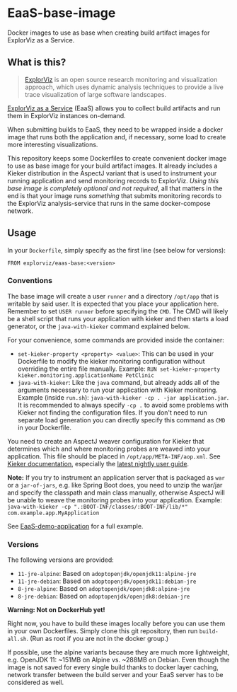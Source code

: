 # EaaS-base-image

Docker images to use as base when creating build artifact images for ExplorViz as a Service.

## What is this?

> [ExplorViz](https://www.explorviz.net/) is an open source research monitoring and visualization approach, which uses dynamic analysis techniques to provide a live trace visualization of large software landscapes. 

[ExplorViz as a Service](https://github.com/ExplorViz/EaaS-server) (EaaS) allows you to collect build artifacts and run them in ExplorViz instances on-demand.

When submitting builds to EaaS, they need to be wrapped inside a docker image that runs both the application and, if necessary, some load to create more interesting visualizations.

This repository keeps some Dockerfiles to create convenient docker image to use as base image for your build artifact images. It already includes a Kieker distribution in the AspectJ variant that is used to instrument your running application and send monitoring records to ExplorViz. *Using this base image is completely optional and not required*, all that matters in the end is that your image runs *something* that submits monitoring records to the ExplorViz analysis-service that runs in the same docker-compose network.

## Usage

In your `Dockerfile`, simply specify as the first line (see below for versions):

```
FROM explorviz/eaas-base:<version>
```

### Conventions

The base image will create a user `runner` and a directory `/opt/app` that is writable by said user. It is expected that you place your application here.
Remember to set `USER runner` before specifying the `CMD`. The CMD will likely be a shell script that runs your application with kieker and then starts a load generator, or the `java-with-kieker` command explained below.

For your convenience, some commands are provided inside the container:

- `set-kieker-property <property> <value>`: This can be used in your Dockerfile to modify the kieker monitoring configuration without overriding the entire file manually. Example: `RUN set-kieker-property kieker.monitoring.applicationName PetClinic`
- `java-with-kieker`: Like the `java` command, but already adds all of the arguments necessary to run your application with Kieker monitoring. Example (inside `run.sh`): `java-with-kieker -cp . -jar application.jar`. It is recommended to always specify `-cp .` to avoid some problems with Kieker not finding the configuration files. If you don't need to run separate load generation you can directly specify this command as `CMD` in your Dockerfile.

You need to create an AspectJ weaver configuration for Kieker that determines which and where monitoring probes are weaved into your application.
This file should be placed in `/opt/app/META-INF/aop.xml`. See [Kieker documentation](http://kieker-monitoring.net/documentation/), especially the [latest nightly user guide](http://kieker-monitoring.net/download/nightly-builds/).

**Note:** If you try to instrument an application server that is packaged as `war` or a `jar-of-jars`, e.g. like Spring Boot does, you need to unzip the war/jar and specify the classpath and main class manually, otherwise AspectJ will be unable to weave the monitoring probes into your application.
Example: `java-with-kieker -cp ".:BOOT-INF/classes/:BOOT-INF/lib/*" com.example.app.MyApplication`

See [EaaS-demo-application](https://github.com/ExplorViz/EaaS-demo-application) for a full example.

### Versions

The following versions are provided:

- `11-jre-alpine`: Based on `adoptopenjdk/openjdk11:alpine-jre`
- `11-jre-debian`: Based on `adoptopenjdk/openjdk11:debian-jre`
- `8-jre-alpine`: Based on `adoptopenjdk/openjdk8:alpine-jre`
- `8-jre-debian`: Based on `adoptopenjdk/openjdk8:debian-jre`

**Warning: Not on DockerHub yet!**

Right now, you have to build these images locally before you can use them in your own Dockerfiles. Simply clone this git repository, then run `build-all.sh`. (Run as root if you are not in the docker group.)

If possible, use the alpine variants because they are much more lightweight, e.g. OpenJDK 11: ~151MB on Alpine vs. ~288MB on Debian. Even though the image is not saved for every single build thanks to docker layer caching, network transfer between the build server and your EaaS server has to be considered as well.
